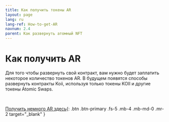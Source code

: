 ```yaml
---
title: Как получить токены AR
layout: page
lang: ru
lang-ref: How-to-get-AR
navnum: 2.4
parent: Как развернуть атомный NFT
---
```


# Как получить AR

Для того чтобы развернуть свой контракт, вам нужно будет заплатить некоторое количество токенов AR. В будущем появятся способы развернуть контракты Koii, используя только токены KOII и другие токены Atomic Swaps.

<br>

[Получить немного AR здесь](https://koi.rocks/faucet){: .btn .btn-primary .fs-5 .mb-4 .mb-md-0 .mr-2 target="\_blank" }
